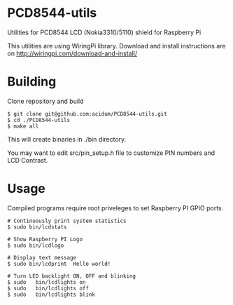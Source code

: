 # PCD8544-utils
Utilities for PCD8544 LCD (Nokia3310/5110) shield for Raspberry Pi

This utilities are using WiringPi library.
Download and install instructions are on http://wiringpi.com/download-and-install/

# Building

Clone repository and build

```
$ git clone git@github.com:acidum/PCD8544-utils.git
$ cd ./PCD8544-utils
$ make all
```

This will create binaries in ./bin directory.

You may want to edit src/pin_setup.h file to customize PIN numbers and LCD Contrast.


# Usage
Compiled programs require root priveleges to set Raspberry PI GPIO ports.

```
# Continuously print system statistics
$ sudo bin/lcdstats 

# Show Raspberry PI Logo
$ sudo bin/lcdlogo  

# Display text message
$ sudo bin/lcdprint  Hello world!

# Turn LED backlight ON, OFF and blinking
$ sudo   bin/lcdlights on
$ sudo   bin/lcdlights off
$ sudo   bin/lcdlights blink
```
